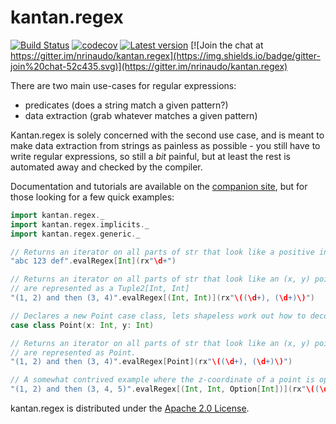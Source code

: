 # kantan.regex

[![Build Status](https://travis-ci.org/nrinaudo/kantan.regex.svg?branch=master)](https://travis-ci.org/nrinaudo/kantan.regex)
[![codecov](https://codecov.io/gh/nrinaudo/kantan.regex/branch/master/graph/badge.svg)](https://codecov.io/gh/nrinaudo/kantan.regex)
[![Latest version](https://index.scala-lang.org/nrinaudo/kantan.regex/kantan.regex/latest.svg)](https://index.scala-lang.org/nrinaudo/kantan.regex)
[![Join the chat at https://gitter.im/nrinaudo/kantan.regex](https://img.shields.io/badge/gitter-join%20chat-52c435.svg)](https://gitter.im/nrinaudo/kantan.regex)

There are two main use-cases for regular expressions:

* predicates (does a string match a given pattern?)
* data extraction (grab whatever matches a given pattern)

Kantan.regex is solely concerned with the second use case, and is meant to make data extraction from strings as
painless as possible - you still have to write regular expressions, so still a *bit* painful, but at least the rest
is automated away and checked by the compiler.

Documentation and tutorials are available on the [companion site](https://nrinaudo.github.io/kantan.regex/), but for
those looking for a few quick examples:

```scala
import kantan.regex._
import kantan.regex.implicits._
import kantan.regex.generic._

// Returns an iterator on all parts of str that look like a positive integer
"abc 123 def".evalRegex[Int](rx"\d+")

// Returns an iterator on all parts of str that look like an (x, y) point. Points
// are represented as a Tuple2[Int, Int]
"(1, 2) and then (3, 4)".evalRegex[(Int, Int)](rx"\((\d+), (\d+)\)")

// Declares a new Point case class, lets shapeless work out how to decode for it.
case class Point(x: Int, y: Int)

// Returns an iterator on all parts of str that look like an (x, y) point. Points
// are represented as Point.
"(1, 2) and then (3, 4)".evalRegex[Point](rx"\((\d+), (\d+)\)")

// A somewhat contrived example where the z-coordinate of a point is optional:
"(1, 2) and then (3, 4, 5)".evalRegex[(Int, Int, Option[Int])](rx"\((\d+), (\d+)(?:, (\d+))?\)")
```

kantan.regex is distributed under the [Apache 2.0 License](https://www.apache.org/licenses/LICENSE-2.0.html).
